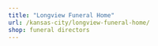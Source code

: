 ```yaml
---
title: "Longview Funeral Home"
url: /kansas-city/longview-funeral-home/
shop: funeral directors
---
```

